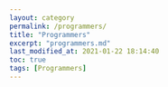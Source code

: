 ```yaml
---
layout: category
permalink: /programmers/
title: "Programmers"
excerpt: "programmers.md"
last_modified_at: 2021-01-22 18:14:40
toc: true
tags: [Programmers]
---
```


